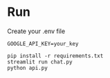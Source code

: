 # Run
Create your .env file
```.env
GOOGLE_API_KEY=your_key
```

```
pip install -r requirements.txt
streamlit run chat.py
python api.py
```